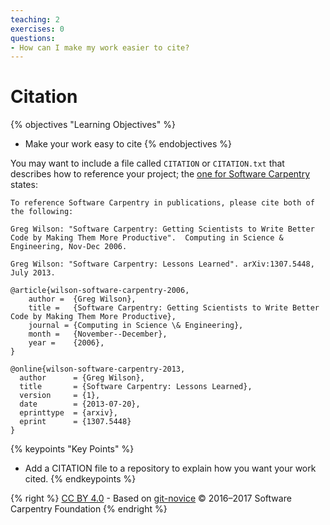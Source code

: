 ```yaml
---
teaching: 2
exercises: 0
questions:
- How can I make my work easier to cite?
---
```

# Citation

{% objectives "Learning Objectives" %}
- Make your work easy to cite
{% endobjectives %}

You may want to include a file called `CITATION` or `CITATION.txt`
that describes how to reference your project;
the [one for Software
Carpentry](https://github.com/swcarpentry/website/blob/gh-pages/CITATION)
states:

```
To reference Software Carpentry in publications, please cite both of the following:

Greg Wilson: "Software Carpentry: Getting Scientists to Write Better
Code by Making Them More Productive".  Computing in Science &
Engineering, Nov-Dec 2006.

Greg Wilson: "Software Carpentry: Lessons Learned". arXiv:1307.5448,
July 2013.

@article{wilson-software-carpentry-2006,
    author =  {Greg Wilson},
    title =   {Software Carpentry: Getting Scientists to Write Better Code by Making Them More Productive},
    journal = {Computing in Science \& Engineering},
    month =   {November--December},
    year =    {2006},
}

@online{wilson-software-carpentry-2013,
  author      = {Greg Wilson},
  title       = {Software Carpentry: Lessons Learned},
  version     = {1},
  date        = {2013-07-20},
  eprinttype  = {arxiv},
  eprint      = {1307.5448}
}
```


{% keypoints "Key Points" %}
- Add a CITATION file to a repository to explain how you want your work cited.
{% endkeypoints %}

{% right %} [CC BY 4.0](https://creativecommons.org/licenses/by/4.0/legalcode) - Based on [git-novice](https://github.com/swcarpentry/git-novice) © 2016–2017 Software Carpentry Foundation {% endright %}
